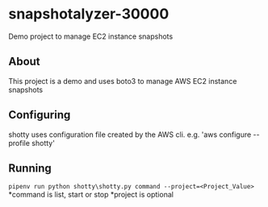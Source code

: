 # snapshotalyzer-30000
Demo project to manage EC2 instance snapshots

## About

This project is a demo and uses boto3 to manage AWS EC2 instance snapshots

## Configuring

shotty uses configuration file created by the AWS cli.
e.g.
'aws configure --profile shotty'

## Running

`pipenv run python shotty\shotty.py command --project=<Project_Value>`
*command is list, start or stop
*project is optional
